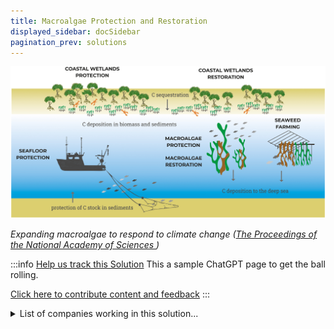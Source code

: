 ```yaml
---
title: Macroalgae Protection and Restoration
displayed_sidebar: docSidebar
pagination_prev: solutions
---
```

![Ocean-based climate solutions involve protecting/restoring blue carbon sinks, expanding seaweed farming, all implementable within Marine Protected Areas (MPAs).](/../static/img/macroalgae-protection-and-restoration.jpg)

*Expanding macroalgae to respond to climate change ([The Proceedings of the National Academy of Sciences ](https://www.pnas.org/doi/10.1073/pnas.2121705119))*

:::info [Help us track this Solution](contribute)
This a sample ChatGPT page to get the ball rolling.

[Click here to contribute content and feedback](contribute)
:::

<details>
        <summary>List of companies working in this solution...</summary>
        <div>
            <ul>
             
                <li><a href="https://nan">Bayou With Love</a></li>
            
                <li><a href="https://algamafoods.com">Algama</a></li>
            
            </ul>
        </div>
        </details>

## Overview

- **Macroalgae Protection and Restoration**: Using fast-growing marine plants to store carbon and respond to climate change.

## Progress Made

- **Macroalgae Biofilters**: Filters removing CO2 and storing it as biomass for renewable energy.
- **Macroalgae Photobioreactors**: Using sunlight to convert CO2 into oxygen, offsetting emissions.
- **High-impact Focus**: Restoration should target areas with maximum climate change mitigation.
- **Community Engagement**: Local involvement is essential for successful restoration.
- **Incentives**: Financial and other incentives drive participation in restoration.
- **Monitoring and Evaluation**: Ongoing assessment ensures effectiveness and necessary adjustments.

## Challenges Ahead

- **Scientific Knowledge Gap**: Lack of understanding of macroalgae's role in carbon cycle.
- **Data Limitations**: Insufficient information on macroalgae distribution and abundance.
- **Cultivation Challenges**: Scaling macroalgae cultivation sustainably on land and water.
- **Carbon Sink Use Challenges**: Ensuring long-term carbon storage and preventing escape.
- **Industry Partnerships**: Collaboration with Global Seaweed Industry Association (GSIA) to overcome challenges and promote sustainable macroalgae development.

## Best Path Forward

- **Research and Development**: Increase investment for improved and affordable technology.
- **Government Collaboration**: Work with policy makers to raise awareness and create incentives.
- **Industry Engagement**: Partner with companies already using or interested in the technology.

